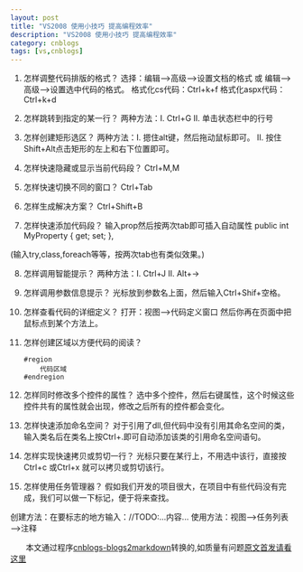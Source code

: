 ```yaml
---
layout: post
title: "VS2008 使用小技巧 提高编程效率"
description: "VS2008 使用小技巧 提高编程效率"
category: cnblogs
tags: [vs,cnblogs]
---
```

1. 怎样调整代码排版的格式？
选择：编辑—>高级—>设置文档的格式  或     编辑—>高级—>设置选中代码的格式。
格式化cs代码：Ctrl+k+f    格式化aspx代码：Ctrl+k+d

2. 怎样跳转到指定的某一行？
两种方法：Ⅰ. Ctrl+G                Ⅱ. 单击状态栏中的行号

3. 怎样创建矩形选区？
两种方法：Ⅰ. 摁住alt键，然后拖动鼠标即可。
              Ⅱ. 按住Shift+Alt点击矩形的左上和右下位置即可。

4. 怎样快速隐藏或显示当前代码段？
Ctrl+M,M

5. 怎样快速切换不同的窗口？
Ctrl+Tab

6. 怎样生成解决方案？
Ctrl+Shift+B

7. 怎样快速添加代码段？
输入prop然后按两次tab即可插入自动属性
public int MyProperty { get; set; },

(输入try,class,foreach等等，按两次tab也有类似效果。)

8. 怎样调用智能提示？
两种方法：Ⅰ. Ctrl+J              Ⅱ. Alt+→

9. 怎样调用参数信息提示？
光标放到参数名上面，然后输入Ctrl+Shif+空格。

10. 怎样查看代码的详细定义？
打开：视图—>代码定义窗口
然后你再在页面中把鼠标点到某个方法上。

11. 怎样创建区域以方便代码的阅读？
	
		#region
  			代码区域
		#endregion
	

12. 怎样同时修改多个控件的属性？
选中多个控件，然后右键属性，这个时候这些控件共有的属性就会出现，修改之后所有的控件都会变化。

13. 怎样快速添加命名空间？
对于引用了dll,但代码中没有引用其命名空间的类，输入类名后在类名上按Ctrl+.即可自动添加该类的引用命名空间语句。

14. 怎样实现快速拷贝或剪切一行？
光标只要在某行上，不用选中该行，直接按Ctrl+c 或Ctrl+x 就可以拷贝或剪切该行。

15. 怎样使用任务管理器？
假如我们开发的项目很大，在项目中有些代码没有完成，我们可以做一下标记，便于将来查找。

创建方法：在要标志的地方输入：//TODO:...内容...
使用方法：视图—>任务列表—>注释

&nbsp;&nbsp;&nbsp;&nbsp;&nbsp;&nbsp;&nbsp;本文通过程序[cnblogs-blogs2markdown](https://github.com/greengerong/cnblogs-blogs2markdown "cnblogs-blogs2markdown")转换的,如质量有问题[原文首发请看这里](http://www.cnblogs.com/whitewolf/archive/2009/11/16/1604035.html "原文首发")